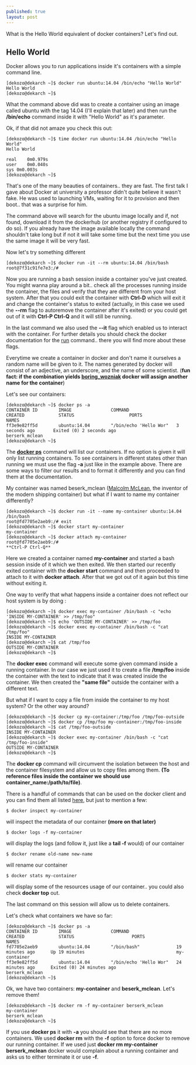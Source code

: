 ```yaml
---
published: true
layout: post
---
```






What is the Hello World equivalent of docker containers? Let's find out.

## Hello World

Docker allows you to run applications inside it's containers with a simple command line. 

	[dekozo@dekarch ~]$ docker run ubuntu:14.04 /bin/echo "Hello World"
	Hello World
	[dekozo@dekarch ~]$ 

What the command above did was to create a container using an image called ubuntu with the tag 14.04 (I'll explain that later) and then run the __/bin/echo__ command inside it with "Hello World" as it's parameter.

Ok, if that did not amaze you check this out:

	[dekozo@dekarch ~]$ time docker run ubuntu:14.04 /bin/echo "Hello World"
	Hello World

	real	0m0.979s
	user	0m0.040s
	sys	0m0.003s
	[dekozo@dekarch ~]$ 
    
That's one of the many beauties of containers.. they are fast. The first talk I gave about Docker at university a professor didn't quite believe it wasn't fake. He was used to launching VMs, waiting for it to provision and then boot.. that was a surprise for him.

The command above will search for the ubuntu image locally and if, not found, download it from the dockerhub (or another registry if configured to do so). If you already have the image available locally the command shouldn't take long but if not it will take some time but the next time you use the same image it will be very fast.

Now let's try something different

	[dekozo@dekarch ~]$ docker run -it --rm ubuntu:14.04 /bin/bash
	root@7f31c91fe7e3:/# 

Now you are running a bash session inside a container you've just created. You might wanna play around a bit.. check all the processes running inside the container, the files and verify that they are different from your host system.
After that you could exit the container with **Ctrl-D** which will exit it and change the container's status to exited (actually, in this case we used the **__--rm__** flag to autoremove the container after it's exited) or you could get out of it with **Ctrl-P Ctrl-Q** and it will still be running. 

In the last command we also used the **__--it__** flag which enabled us to interact with the container. For further details you should check the docker documentation for the [run](https://docs.docker.com/engine/reference/commandline/run/) command.. there you will find more about these flags.

Everytime we create a container in docker and don't name it ourselves a random name will be given to it. The names generated by docker will consist of an adjective, an underscore, and the name of some scientist. (__fun fact: if the combination yields [boring_wozniak](https://github.com/docker/docker/blob/master/pkg/namesgenerator/names-generator.go) docker will assign another name for the container__)

Let's see our containers:

	[dekozo@dekarch ~]$ docker ps -a
	CONTAINER ID        IMAGE               COMMAND                  CREATED             STATUS                     PORTS               NAMES
	ff3e9e82ff5d        ubuntu:14.04        "/bin/echo 'Hello Wor"   3 seconds ago       Exited (0) 2 seconds ago                       berserk_mclean
	[dekozo@dekarch ~]$ 
    
 The **[docker ps](https://docs.docker.com/engine/reference/commandline/ps/)** command will list our containers. If no option is given it will only list running containers. To see containers in different states other than running we must use the flag __-a__ just like in the example above. There are some ways to filter our results and to format it differently and you can find them at the documentation.

My container was named beserk_mclean ([Malcolm McLean](https://en.wikipedia.org/wiki/Malcom_McLean), the inventor of the modern shipping container) but what if I want to name my container differently?

	[dekozo@dekarch ~]$ docker run -it --name my-container ubuntu:14.04 /bin/bash
	root@fd7705e2aeb9:/# exit
	[dekozo@dekarch ~]$ docker start my-container 
	my-container
	[dekozo@dekarch ~]$ docker attach my-container 
	root@fd7705e2aeb9:/# 
    **Ctrl-P Ctrl-Q**

Here we created a container named __my-container__ and started a bash session inside of it which we then exited. 
We then started our recently exited container with the **docker start** command and then proceeded to attach to it with **docker attach**.
After that we got out of it again but this time without exiting it.

One way to verify that what happens inside a container does not reflect our host system is by doing :

	[dekozo@dekarch ~]$ docker exec my-container /bin/bash -c "echo 'INSIDE MY-CONTAINER' >> /tmp/foo"
	[dekozo@dekarch ~]$ echo 'OUTSIDE MY-CONTAINER' >> /tmp/foo
	[dekozo@dekarch ~]$ docker exec my-container /bin/bash -c "cat /tmp/foo"
	INSIDE MY-CONTAINER
	[dekozo@dekarch ~]$ cat /tmp/foo
	OUTSIDE MY-CONTAINER
	[dekozo@dekarch ~]$ 
    
The **docker exec** command will execute some given command inside a running container. In our case we just used it to create a file __/tmp/foo__ inside the container with the text to indicate that it was created inside the container. We then created the __"same file"__ outside the container with a different text.

But what if I want to copy a file from inside the container to my host system? Or the other way around?

	[dekozo@dekarch ~]$ docker cp my-container:/tmp/foo /tmp/foo-outside
	[dekozo@dekarch ~]$ docker cp /tmp/foo my-container:/tmp/foo-inside
	[dekozo@dekarch ~]$ cat /tmp/foo-outside 
	INSIDE MY-CONTAINER
	[dekozo@dekarch ~]$ docker exec my-container /bin/bash -c "cat /tmp/foo-inside"
	OUTSIDE MY-CONTAINER
	[dekozo@dekarch ~]$
    
The **docker cp** command will circumvent the isolation between the host and the container filesystem and allow us to copy files among them. **(To reference files inside the container we should use container_name:/path/to/file)**.

There is a handful of commands that can be used on the docker client and you can find them all listed [here](https://docs.docker.com/engine/reference/commandline/), but just to mention a few:

	$ docker inspect my-container
    
will inspect the metadata of our container **(more on that later)**

	$ docker logs -f my-container

will display the logs (and follow it, just like a __tail -f__ would) of our container

	$ docker rename old-name new-name 
    
will rename our container

	$ docker stats my-container
    
will display some of the resources usage of our container.. you could also check **docker top** out.

The last command on this session will allow us to delete containers. 

Let's check what containers we have so far:

	[dekozo@dekarch ~]$ docker ps -a
	CONTAINER ID        IMAGE               COMMAND                  CREATED             STATUS                      PORTS               NAMES
	fd7705e2aeb9        ubuntu:14.04        "/bin/bash"              19 minutes ago      Up 19 minutes                                   my-container
	ff3e9e82ff5d        ubuntu:14.04        "/bin/echo 'Hello Wor"   24 minutes ago      Exited (0) 24 minutes ago                       berserk_mclean
	[dekozo@dekarch ~]$
    
Ok, we have two containers: __my-container__ and __beserk_mclean__. Let's remove them!

	[dekozo@dekarch ~]$ docker rm -f my-container berserk_mclean 
	my-container
	berserk_mclean
	[dekozo@dekarch ~]$ 


If you use **docker ps** it with  __-a__ you should see that there are no more containers. We used **docker rm** with the __-f__ option to force docker to remove our running container. If we used just **docker rm my-container berserk_mclean** docker would complain about a running container and asks us to either terminate it or use __-f__.
